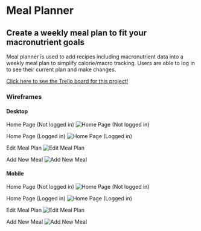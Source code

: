 # Meal Planner

## Create a weekly meal plan to fit your macronutrient goals

Meal planner is used to add recipes including macronutrient data into a weekly meal plan to simplify calorie/macro tracking.
Users are able to log in to see their current plan and make changes.

[Click here to see the Trello board for this project!](https://trello.com/b/tFmgm0pU/meal-planner-app)

### Wireframes

#### Desktop

Home Page (Not logged in)
![Home Page (Not logged in)](docs\wireframes\homepage-not-logged-in.png)

Home Page (Logged in)
![Home Page (Logged in)](docs\wireframes\homepage-logged-in.png)

Edit Meal Plan
![Edit Meal Plan](docs\wireframes\edit-meal-plan.png)

Add New Meal
![Add New Meal](docs\wireframes\new-meal.png)

#### Mobile

Home Page (Not logged in)
![Home Page (Not logged in)](docs\wireframes\mobile-homepage-not-logged-in.png)

Home Page (Logged in)
![Home Page (Logged in)](docs\wireframes\mobile-homepage-logged-in.png)

Edit Meal Plan
![Edit Meal Plan](docs\wireframes\mobile-edit-meal-plan.png)

Add New Meal
![Add New Meal](docs\wireframes\mobile-new-meal.png)